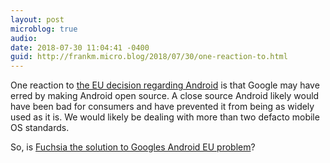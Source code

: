 ```yaml
---
layout: post
microblog: true
audio: 
date: 2018-07-30 11:04:41 -0400
guid: http://frankm.micro.blog/2018/07/30/one-reaction-to.html
---
```

One reaction to [the EU decision regarding Android](https://www.cnbc.com/2018/07/10/eu-hits-alphabet-google-with-android-antitrust-fine.html) is that Google may have erred by making Android open source. A close source Android likely would have been bad for consumers and have prevented it from being as widely used as it is. We would likely be dealing with more than two defacto mobile OS standards.

So, is [Fuchsia the solution to Googles Android EU problem](https://www.bloomberg.com/news/articles/2018-07-19/google-team-is-said-to-plot-android-successor-draw-skepticism)? 
